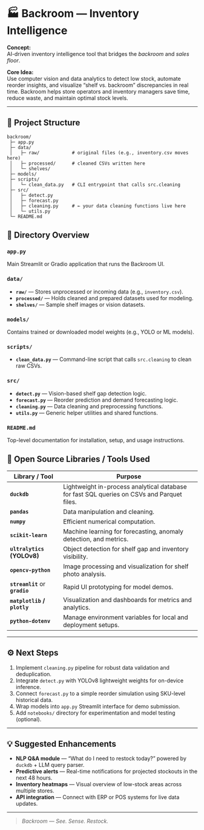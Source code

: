 # 🏭 Backroom — Inventory Intelligence

**Concept:**  
AI-driven inventory intelligence tool that bridges the *backroom* and *sales floor*.

**Core Idea:**  
Use computer vision and data analytics to detect low stock, automate reorder insights, and visualize “shelf vs. backroom” discrepancies in real time. Backroom helps store operators and inventory managers save time, reduce waste, and maintain optimal stock levels.

---

## 📁 Project Structure
```
backroom/
 ├─ app.py
 ├─ data/
 │   ├─ raw/            # original files (e.g., inventory.csv moves here)
 │   ├─ processed/      # cleaned CSVs written here
 │   └─ shelves/
 ├─ models/
 ├─ scripts/
 │   └─ clean_data.py   # CLI entrypoint that calls src.cleaning
 ├─ src/
 │   ├─ detect.py
 │   ├─ forecast.py
 │   ├─ cleaning.py     # ← your data cleaning functions live here
 │   └─ utils.py
 └─ README.md
```
## 🧾 Directory Overview

### `app.py`
Main Streamlit or Gradio application that runs the Backroom UI.

### `data/`
- **`raw/`** — Stores unprocessed or incoming data (e.g., `inventory.csv`).
- **`processed/`** — Holds cleaned and prepared datasets used for modeling.
- **`shelves/`** — Sample shelf images or vision datasets.

### `models/`
Contains trained or downloaded model weights (e.g., YOLO or ML models).

### `scripts/`
- **`clean_data.py`** — Command-line script that calls `src.cleaning` to clean raw CSVs.

### `src/`
- **`detect.py`** — Vision-based shelf gap detection logic.  
- **`forecast.py`** — Reorder prediction and demand forecasting logic.  
- **`cleaning.py`** — Data cleaning and preprocessing functions.  
- **`utils.py`** — Generic helper utilities and shared functions.

### `README.md`
Top-level documentation for installation, setup, and usage instructions.

## 🧠 Open Source Libraries / Tools Used

| Library / Tool | Purpose |
|----------------|----------|
| **`duckdb`** | Lightweight in-process analytical database for fast SQL queries on CSVs and Parquet files. |
| **`pandas`** | Data manipulation and cleaning. |
| **`numpy`** | Efficient numerical computation. |
| **`scikit-learn`** | Machine learning for forecasting, anomaly detection, and metrics. |
| **`ultralytics` (YOLOv8)** | Object detection for shelf gap and inventory visibility. |
| **`opencv-python`** | Image processing and visualization for shelf photo analysis. |
| **`streamlit`** or **`gradio`** | Rapid UI prototyping for model demos. |
| **`matplotlib` / `plotly`** | Visualization and dashboards for metrics and analytics. |
| **`python-dotenv`** | Manage environment variables for local and deployment setups. |

---

## ⚙️ Next Steps

1. Implement `cleaning.py` pipeline for robust data validation and deduplication.  
2. Integrate `detect.py` with YOLOv8 lightweight weights for on-device inference.  
3. Connect `forecast.py` to a simple reorder simulation using SKU-level historical data.  
4. Wrap models into `app.py` Streamlit interface for demo submission.  
5. Add `notebooks/` directory for experimentation and model testing (optional).  

---

## 💡 Suggested Enhancements

- **NLP Q&A module** — “What do I need to restock today?” powered by `duckdb` + LLM query parser.  
- **Predictive alerts** — Real-time notifications for projected stockouts in the next 48 hours.  
- **Inventory heatmaps** — Visual overview of low-stock areas across multiple stores.  
- **API integration** — Connect with ERP or POS systems for live data updates.

---

> _Backroom — See. Sense. Restock._
